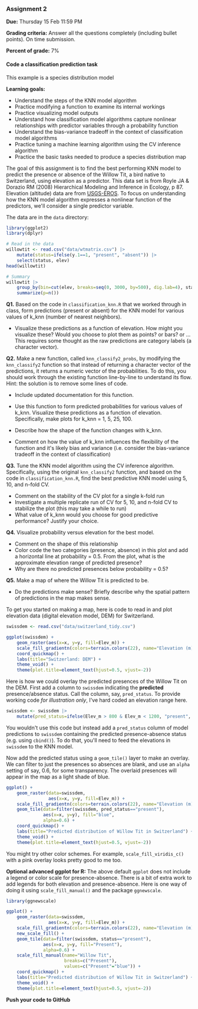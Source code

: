 ### Assignment 2

**Due:** Thursday 15 Feb 11:59 PM

**Grading criteria:** Answer all the questions completely (including bullet points). On time submission.

**Percent of grade:** 7%





#### Code a classification prediction task

This example is a species distribution model

**Learning goals:**

* Understand the steps of the KNN model algorithm
* Practice modifying a function to examine its internal workings
* Practice visualizing model outputs
* Understand how classification model algorithms capture nonlinear relationships with predictor variables through a probability function
* Understand the bias-variance tradeoff in the context of classification model algorithms
* Practice tuning a machine learning algorithm using the CV inference algorithm
* Practice the basic tasks needed to produce a species distribution map



The goal of this assignment is to find the best performing KNN model to predict the presence or absence of the Willow Tit, a bird native to Switzerland, using elevation as a predictor. This data set is from Royle JA & Dorazio RM (2008) Hierarchical Modeling and Inference in Ecology, p 87. Elevation (altitude) data are from [USGS-EROS](https://www.usgs.gov/centers/eros). To focus on understanding how the KNN model algorithm expresses a nonlinear function of the predictors, we'll consider a single predictor variable.

The data are in the `data` directory:

```R
library(ggplot2)
library(dplyr)

# Read in the data
willowtit <- read.csv("data/wtmatrix.csv") |> 
    mutate(status=ifelse(y.1==1, "present", "absent")) |> 
    select(status, elev)
head(willowtit)

# Summary
willowtit |> 
    group_by(bin=cut(elev, breaks=seq(0, 3000, by=500), dig.lab=4), status) |> 
    summarize(p=n()) 
```



**Q1\.** Based on the code in `classification_knn.R` that we worked through in class, form predictions (present or absent) for the KNN model for various values of k_knn (number of nearest neighbors).

* Visualize these predictions as a function of elevation. How might you visualize these? Would you choose to plot them as points? or bars? or ... This requires some thought as the raw predictions are category labels (a character vector).

**Q2.** Make a new function, called `knn_classify2_probs`, by modifying the `knn_classify2` function so that instead of returning a character vector of the predictions, it returns a numeric vector of the probabilities. To do this, you should work through the existing function line-by-line to understand its flow. Hint: the solution is to remove some lines of code.

* Include updated documentation for this function.

* Use this function to form predicted probabilities for various values of k_knn. Visualize these predictions as a function of elevation. Specifically, make plots for k_knn = 1, 5, 25, 100.
* Describe how the shape of the function changes with k_knn.
* Comment on how the value of k_knn influences the flexibility of the function and it's likely bias and variance (i.e. consider the bias-variance tradeoff in the context of classification)

**Q3.** Tune the KNN model algorithm using the CV inference algorithm. Specifically, using the original `knn_classify2` function, and based on the code in `classification_knn.R`, find the best predictive KNN model using 5, 10, and n-fold CV.

* Comment on the stability of the CV plot for a single k-fold run
* Investigate a multiple replicate run of CV for 5, 10, and n-fold CV to stabilize the plot (this may take a while to run)
* What value of k_knn would you choose for good predictive performance? Justify your choice.

**Q4.** Visualize probability versus elevation for the best model.

* Comment on the shape of this relationship
* Color code the two categories (presence, absence) in this plot and add a horizontal line at probability = 0.5. From the plot, what is the approximate elevation range of predicted presence?
* Why are there no predicted presences below probability = 0.5?

**Q5.** Make a map of where the Willow Tit is predicted to be.

* Do the predictions make sense? Briefly describe why the spatial pattern of predictions in the map makes sense.



To get you started on making a map, here is code to read in and plot elevation data (digital elevation model, DEM) for Switzerland.

```R
swissdem <- read.csv("data/switzerland_tidy.csv")

ggplot(swissdem) +
    geom_raster(aes(x=x, y=y, fill=Elev_m)) +
    scale_fill_gradientn(colors=terrain.colors(22), name="Elevation (m)") + 
    coord_quickmap() +
    labs(title="Switzerland: DEM") +
    theme_void() +
    theme(plot.title=element_text(hjust=0.5, vjust=-2))
```

Here is how we could overlay the predicted presences of the Willow Tit on the DEM. First add a column to `swissdem` indicating the **predicted** presence/absence status. Call the column, say, `pred_status`. To provide working code *for illustration only*, I've hard coded an elevation range here.

```R
swissdem <- swissdem |> 
    mutate(pred_status=ifelse(Elev_m > 800 & Elev_m < 1200, "present", "absent"))
```

You wouldn't use this code but instead add a `pred_status` column of model predictions to `swissdem` containing the predicted presence-absence status (e.g. using `cbind()`).  To do that, you'll need to feed the elevations in `swissdem` to the KNN model.

Now add the predicted status using a `geom_tile()` layer to make an overlay. We can filter to just the presences so absences are blank, and use an `alpha` setting  of say, 0.6, for some transparency. The overlaid presences will appear in the map as a light shade of blue.

```R
ggplot() +
    geom_raster(data=swissdem,
                aes(x=x, y=y, fill=Elev_m)) +
    scale_fill_gradientn(colors=terrain.colors(22), name="Elevation (m)") +
    geom_tile(data=filter(swissdem, pred_status=="present"), 
              aes(x=x, y=y), fill="blue", 
              alpha=0.6) +
    coord_quickmap() +
    labs(title="Predicted distribution of Willow Tit in Switzerland") +
    theme_void() +
    theme(plot.title=element_text(hjust=0.5, vjust=-2))
```

 You might try other color schemes. For example, `scale_fill_viridis_c()` with a pink overlay looks pretty good to me too.



**Optional advanced ggplot for R:** The above default `ggplot` does not include a legend or color scale for presence-absence. There is a bit of extra work to add legends for both elevation and presence-absence. Here is one way of doing it using `scale_fill_manual()` and the package `ggnewscale`.

```r
library(ggnewscale)

ggplot() +
    geom_raster(data=swissdem,
                aes(x=x, y=y, fill=Elev_m)) +
    scale_fill_gradientn(colors=terrain.colors(22), name="Elevation (m)") +
    new_scale_fill() +
    geom_tile(data=filter(swissdem, status=="present"), 
              aes(x=x, y=y, fill="Present"), 
              alpha=0.6) +
    scale_fill_manual(name="Willow Tit", 
                      breaks=c("Present"), 
                      values=c("Present"="blue")) +
    coord_quickmap() +
    labs(title="Predicted distribution of Willow Tit in Switzerland") +
    theme_void() +
    theme(plot.title=element_text(hjust=0.5, vjust=-2))
```



**Push your code to GitHub**
